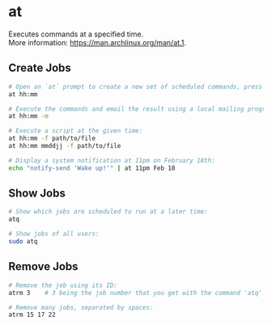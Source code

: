 # at

Executes commands at a specified time.  
More information: https://man.archlinux.org/man/at.1.  

## Create Jobs

```bash
# Open an `at` prompt to create a new set of scheduled commands, press `Ctrl + D` to save and exit:
at hh:mm

# Execute the commands and email the result using a local mailing program such as Sendmail:
at hh:mm -m

# Execute a script at the given time:
at hh:mm -f path/to/file
at hh:mm mmddjj -f path/to/file

# Display a system notification at 11pm on February 18th:
echo "notify-send 'Wake up!'" | at 11pm Feb 18
```

## Show Jobs

```bash
# Show which jobs are scheduled to run at a later time:
atq

# Show jobs of all users:
sudo atq
```

## Remove Jobs

```bash
# Remove the job using its ID:
atrm 3    # 3 being the job number that you get with the command 'atq'

# Remove many jobs, separated by spaces:
atrm 15 17 22
```
